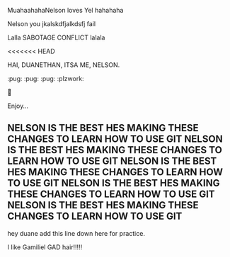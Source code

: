 
MuahaahahaNelson loves Yel hahahaha


Nelson you jkalskdfjalkdsfj fail


Lalla SABOTAGE CONFLICT lalala

<<<<<<< HEAD

HAI, DUANETHAN, ITSA ME, NELSON.

:pug: :pug: :pug: :plzwork:

:tada:

Enjoy… 

NELSON IS THE BEST HES MAKING THESE CHANGES TO LEARN HOW TO USE GIT
NELSON IS THE BEST HES MAKING THESE CHANGES TO LEARN HOW TO USE GIT
NELSON IS THE BEST HES MAKING THESE CHANGES TO LEARN HOW TO USE GIT
NELSON IS THE BEST HES MAKING THESE CHANGES TO LEARN HOW TO USE GIT
NELSON IS THE BEST HES MAKING THESE CHANGES TO LEARN HOW TO USE GIT
---------------------------------------------------------------

hey duane add this line down here for practice.

I like Gamiliel GAD hair!!!!!


